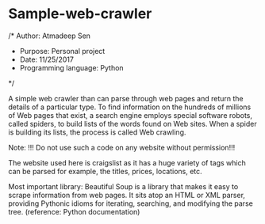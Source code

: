 # Sample-web-crawler

/* Author: Atmadeep Sen
 * Purpose: Personal project
 * Date: 11/25/2017
 * Programming language: Python
 
 */

A simple web crawler than can parse through web pages and return the details of a particular type.
To find information on the hundreds of millions of Web pages that exist, a search engine employs special software robots,
called spiders, to build lists of the words found on Web sites. When a spider is building its lists, the process is called Web crawling.

Note: !!! Do not use such a code on any website without permission!!!

The website used here is craigslist as it has a huge variety of tags which can be parsed for example, the titles, prices, locations, etc.

Most important library:
Beautiful Soup is a library that makes it easy to scrape information from web pages. It sits atop an HTML or XML parser, providing Pythonic
idioms for iterating, searching, and modifying the parse tree.
(reference: Python documentation)
